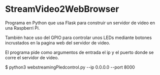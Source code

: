 # StreamVideo2WebBrowser
 Programa en Python que usa Flask para construir un servidor de video en una Raspberri Pi.

También hace uso del GPIO para controlar unos LEDs mediante botones incrustados en la pagina web del servidor de video.

El programa pide como argumentos de entrada el ip y el puerto donde se corre el servidor de video.

$ python3 webstreamingPledcontrol.py --ip 0.0.0.0 --port 8000